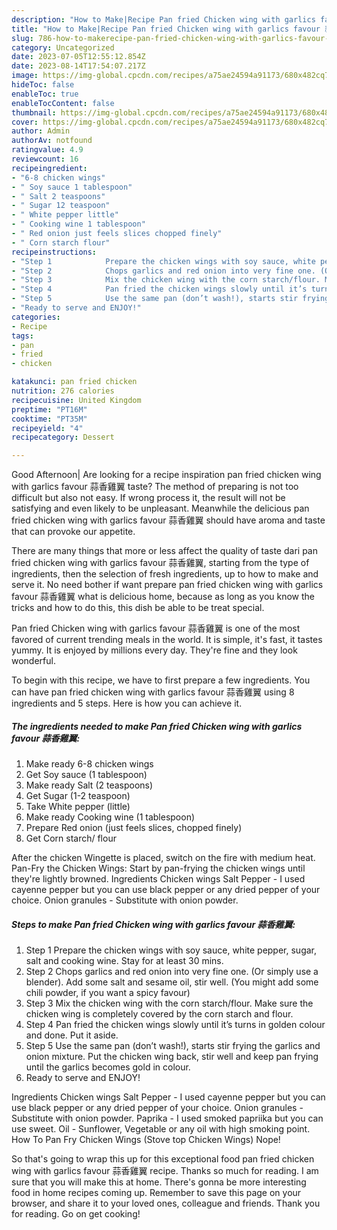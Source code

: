 ```yaml
---
description: "How to Make|Recipe Pan fried Chicken wing with garlics favour 蒜香雞翼 {That is Delicious"
title: "How to Make|Recipe Pan fried Chicken wing with garlics favour 蒜香雞翼 {That is Delicious"
slug: 786-how-to-makerecipe-pan-fried-chicken-wing-with-garlics-favour-that-is-delicious
category: Uncategorized
date: 2023-07-05T12:55:12.854Z
date: 2023-08-14T17:54:07.217Z
image: https://img-global.cpcdn.com/recipes/a75ae24594a91173/680x482cq70/pan-fried-chicken-wing-with-garlics-favour-蒜香雞翼-recipe-main-photo.jpg
hideToc: false
enableToc: true
enableTocContent: false
thumbnail: https://img-global.cpcdn.com/recipes/a75ae24594a91173/680x482cq70/pan-fried-chicken-wing-with-garlics-favour-蒜香雞翼-recipe-main-photo.jpg
cover: https://img-global.cpcdn.com/recipes/a75ae24594a91173/680x482cq70/pan-fried-chicken-wing-with-garlics-favour-蒜香雞翼-recipe-main-photo.jpg
author: Admin
authorAv: notfound
ratingvalue: 4.9
reviewcount: 16
recipeingredient:
- "6-8 chicken wings"
- " Soy sauce 1 tablespoon"
- " Salt 2 teaspoons"
- " Sugar 12 teaspoon"
- " White pepper little"
- " Cooking wine 1 tablespoon"
- " Red onion just feels slices chopped finely"
- " Corn starch flour"
recipeinstructions:
- "Step 1            Prepare the chicken wings with soy sauce, white pepper, sugar, salt and cooking wine. Stay for at least 30 mins."
- "Step 2            Chops garlics and red onion into very fine one. (Or simply use a blender). Add some salt and sesame oil, stir well. (You might add some chili powder, if you want a spicy favour)"
- "Step 3            Mix the chicken wing with the corn starch/flour. Make sure the chicken wing is completely covered by the corn starch and flour."
- "Step 4            Pan fried the chicken wings slowly until it’s turns in golden colour and done. Put it aside."
- "Step 5            Use the same pan (don’t wash!), starts stir frying the garlics and onion mixture. Put the chicken wing back, stir well and keep pan frying until the garlics becomes gold in colour."
- "Ready to serve and ENJOY!"
categories:
- Recipe
tags:
- pan
- fried
- chicken

katakunci: pan fried chicken 
nutrition: 276 calories
recipecuisine: United Kingdom
preptime: "PT16M"
cooktime: "PT35M"
recipeyield: "4"
recipecategory: Dessert

---
```



Good Afternoon| Are looking for a recipe inspiration pan fried chicken wing with garlics favour 蒜香雞翼 taste? The method of preparing is not too difficult but also not easy. If wrong process it, the result will not be satisfying and even likely to be unpleasant. Meanwhile the delicious pan fried chicken wing with garlics favour 蒜香雞翼 should have aroma and taste that can provoke our appetite.






There are many things that more or less affect the quality of taste dari pan fried chicken wing with garlics favour 蒜香雞翼, starting from the type of ingredients, then the selection of fresh ingredients, up to how to make and serve it. No need bother if want prepare pan fried chicken wing with garlics favour 蒜香雞翼 what is delicious home, because as long as you know the tricks and how to do this, this dish be able to be treat  special.


Pan fried Chicken wing with garlics favour 蒜香雞翼 is one of the most favored of current trending meals in the world. It is simple, it&#39;s fast, it tastes yummy. It is enjoyed by millions every day. They&#39;re fine and they look wonderful.


To begin with this recipe, we have to first prepare a few ingredients. You can have pan fried chicken wing with garlics favour 蒜香雞翼 using 8 ingredients and 5 steps. Here is how you can achieve it.

<!--inarticleads1-->

##### The ingredients needed to make Pan fried Chicken wing with garlics favour 蒜香雞翼:

1. Make ready 6-8 chicken wings
1. Get  Soy sauce (1 tablespoon)
1. Make ready  Salt (2 teaspoons)
1. Get  Sugar (1-2 teaspoon)
1. Take  White pepper (little)
1. Make ready  Cooking wine (1 tablespoon)
1. Prepare  Red onion (just feels slices, chopped finely)
1. Get  Corn starch/ flour


After the chicken Wingette is placed, switch on the fire with medium heat. Pan-Fry the Chicken Wings: Start by pan-frying the chicken wings until they&#39;re lightly browned. Ingredients Chicken wings Salt Pepper - I used cayenne pepper but you can use black pepper or any dried pepper of your choice. Onion granules - Substitute with onion powder. 

<!--inarticleads2-->

##### Steps to make Pan fried Chicken wing with garlics favour 蒜香雞翼:

1. Step 1            Prepare the chicken wings with soy sauce, white pepper, sugar, salt and cooking wine. Stay for at least 30 mins.
1. Step 2            Chops garlics and red onion into very fine one. (Or simply use a blender). Add some salt and sesame oil, stir well. (You might add some chili powder, if you want a spicy favour)
1. Step 3            Mix the chicken wing with the corn starch/flour. Make sure the chicken wing is completely covered by the corn starch and flour.
1. Step 4            Pan fried the chicken wings slowly until it’s turns in golden colour and done. Put it aside.
1. Step 5            Use the same pan (don’t wash!), starts stir frying the garlics and onion mixture. Put the chicken wing back, stir well and keep pan frying until the garlics becomes gold in colour.
1. Ready to serve and ENJOY!

Ingredients Chicken wings Salt Pepper - I used cayenne pepper but you can use black pepper or any dried pepper of your choice. Onion granules - Substitute with onion powder. Paprika - I used smoked papriika but you can use sweet. Oil - Sunflower, Vegetable or any oil with high smoking point. How To Pan Fry Chicken Wings (Stove top Chicken Wings) Nope! 

So that's going to wrap this up for this exceptional food pan fried chicken wing with garlics favour 蒜香雞翼 recipe. Thanks so much for reading. I am sure that you will make this at home. There's gonna be more interesting food in home recipes coming up. Remember to save this page on your browser, and share it to your loved ones, colleague and friends. Thank you for reading. Go on get cooking!
